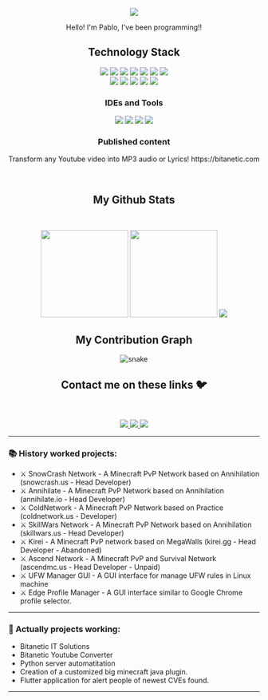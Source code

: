 <p align="center">
    <img src="https://github.com/Joansitoh/Joansitoh/blob/main/header.png" />
</p>

<p align="center">
Hello! I'm Pablo, I've been programming!!
</p>

<h2 align="center">Technology Stack</h2>

<p align="center">
<img src="https://img.shields.io/badge/Java ⬆-ED8B00?style=for-the-badge&logo=openjdk&logoColor=white"/>
<img src="https://img.shields.io/badge/Python ⬆-3776AB?style=for-the-badge&logo=python&logoColor=white"/>
<img src="https://img.shields.io/badge/Spigot ⬆-55C57A?style=for-the-badge&logo=Minecraft&logoColor=white"/>
<img src="https://img.shields.io/badge/CSS ⬆-239120?style=for-the-badge&logo=css3&logoColor=white"/>
<img src="https://img.shields.io/badge/HTML5 ⬆-E34F26?style=for-the-badge&logo=html5&logoColor=white"/>
<img src="https://img.shields.io/badge/JavaScript ⬆-black?style=for-the-badge&logo=javascript"/>
<img src="https://img.shields.io/badge/-ReactJs ⬆-61DAFB?style=for-the-badge&logo=react&logoColor=black"/>
    
<br>
<img src="https://img.shields.io/badge/redis-%23DD0031.svg?&style=for-the-badge&logo=redis&logoColor=white"/>
<img src="https://img.shields.io/badge/MySQL-005C84?style=for-the-badge&logo=mysql&logoColor=white"/>
<img src="https://img.shields.io/badge/MariaDB-003545?style=for-the-badge&logo=mariadb&logoColor=white"/>
<img src="https://img.shields.io/badge/PostgreSQL-316192?style=for-the-badge&logo=postgresql&logoColor=white"/>
<img src="https://img.shields.io/badge/MongoDB-4EA94B?style=for-the-badge&logo=mongodb&logoColor=white"/>
</p>

<h3 align="center">IDEs and Tools</h3>
<p align="center">
<img src="https://img.shields.io/badge/IntelliJ_IDEA-4b2bed.svg?style=for-the-badge&logo=intellij-idea&logoColor=white"/>
<img src="https://img.shields.io/badge/PyCharm-1BD88A.svg?&style=for-the-badge&logo=PyCharm&logoColor=white"/>
<img src="https://img.shields.io/badge/WebStorm-01C2CB?style=for-the-badge&logo=WebStorm&logoColor=white"/>
<img src="https://img.shields.io/badge/Notepad++-90E59A.svg?style=for-the-badge&logo=notepad%2B%2B&logoColor=black"/>
</p>

<h3 align="center">Published content</h3>
<p align="center">
    Transform any Youtube video into MP3 audio or Lyrics!
    https://bitanetic.com
</p>

<br>
<h2 align="center">My Github Stats</h2>
<br>
<p align="center">
  <img src="https://github-readme-stats.vercel.app/api?username=pabloskybdl&show_icons=true&hide=contribs&cache_seconds=86400&theme=chartreuse-dark" height="175px">
  <img src="https://github-readme-stats.vercel.app/api/top-langs/?username=pabloskybdl&theme=chartreuse-dark" height="175px">
  <img src="http://github-readme-streak-stats.herokuapp.com?user=pabloskybdl&theme=github-green-purple&border=9F9FA3">
</p>

<h2 align="center">My Contribution Graph</h2>
<p align="center">
  <img src="https://github.com/pabloskybdl/pabloskybdl/blob/output/github-contribution-grid-snake-dark.svg" alt="snake"></center>
</p>

<h2 align="center">Contact me on these links 🐦</h2>
<br>

<p align="center">
<a href="mailto: pabloskybdl@gmail.com">
 <img src="https://img.shields.io/badge/Discord-7289DA?style=for-the-badge&logo=discord&logoColor=white&link=mailto:ritikpr307@gmail.com"/>
</a>
<a href="https://www.linkedin.com/in//">
 <img src="https://img.shields.io/badge/LinkedIn-0077B5?style=for-the-badge&logo=linkedin&logoColor=white&link=https://www.linkedin.com/in/ritik-rawal-698a18142/"/>
</a>
 <a href="https://twitter.com/pab">
 <img src="https://img.shields.io/badge/Twitter-1DA1F2?style=for-the-badge&logo=twitter&logoColor=white&link=https://twitter.com/joansiitohtv"/>
</a>
</p>

---

### 📚 History worked projects:

- ⚔ SnowCrash Network - A Minecraft PvP Network based on Annihilation (snowcrash.us - Head Developer)
- ⚔ Annihilate - A Minecraft PvP Network based on Annihilation (annihilate.io - Head Developer)
- ⚔ ColdNetwork - A Minecraft PvP Network based on Practice (coldnetwork.us - Developer)
- ⚔ SkillWars Network - A Minecraft PvP Network based on Annihilation (skillwars.us - Head Developer)
- ⚔ Kirei - A Minecraft PvP network based on MegaWalls (kirei.gg - Head Developer - Abandoned)
- ⚔ Ascend Network - A Minecraft PvP and Survival Network (ascendmc.us - Head Developer - Unpaid)
- ⚔ UFW Manager GUI - A GUI interface for manage UFW rules in Linux machine
- ⚔ Edge Profile Manager - A GUI interface similar to Google Chrome profile selector.

---

### 🥂 Actually projects working:

- Bitanetic IT Solutions
- Bitanetic Youtube Converter
- Python server automatitation
- Creation of a customized big minecraft java plugin.
- Flutter application for alert people of newest CVEs found.

---

